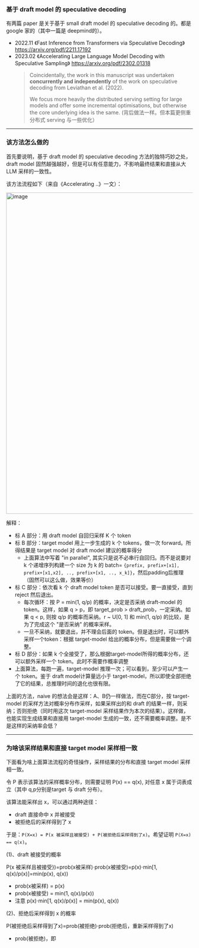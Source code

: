### 基于 draft model 的 speculative decoding 

有两篇 paper 是关于基于 small draft model 的 speculative decoding 的。都是 google 家的（其中一篇是 deepmind的）。 

- 2022.11 《Fast Inference from Transformers via Speculative Decoding》  https://arxiv.org/pdf/2211.17192
- 2023.02 《Accelerating Large Language Model Decoding with Speculative Sampling》 https://arxiv.org/pdf/2302.01318
  > Coincidentally, the work in this manuscript was undertaken **concurrently and independently** of the work on speculative decoding from Leviathan et al. (2022).
  >
  > We focus more heavily the distributed serving setting for large models and offer some incremental optimisations, but otherwise the core underlying idea is the same. (背后做法一样。但本篇更侧重分布式 serving 与一些优化）

----

### 该方法怎么做的

首先要说明，基于 draft model 的 speculative decoding 方法的独特巧妙之处，draft model 固然越强越好，但是可以有任意能力，不影响最终结果和直接从大LLM 采样的一致性。

该方法流程如下（来自《Accelerating ..》一文）：

<img width="1228" height="868" alt="image" src="https://github.com/user-attachments/assets/478c0d79-f438-4650-8a5d-076778e8c45e" />

解释：
- 标 A 部分：用 draft model 自回归采样 K 个 token
- 标 B 部分：target model 用上一步生成的 k 个 tokens，做一次 forward。所得结果是 target model 对 draft model 建议的概率得分
  - 上面算法中写着 "in parallel", 其实只是说不必串行自回归。而不是说要对 k 个递增序列构建一个 size 为 k 的 batch= `{prefix, prefix+[x1], prefix+[x1,x2], .., prefix+[x1, .., x_k]}`，然后padding后推理（固然可以这么做，效果等价）
- 标 C 部分：依次看 k 个 draft model token 是否可以接受。要一直接受，直到 reject 然后退出。
  - 每次循环：按 P = min(1, q/p) 的概率，决定是否采纳 draft-model 的 token。这样，如果 q > p，即 target_prob > draft_prob，一定采纳。如果 q < p, 则按 q/p 的概率而采纳。r ~ U[0, 1] 和 min(1, q/p) 的比较，是为了完成这个 "是否采纳" 的概率采样。
  - 一旦不采纳，就要退出，并不理会后面的 token。但是退出时，可以额外采样一个token：根据 target-model 给出的概率分布，但是需要做一个调整。
- 标 D 部分：如果 k 个全接受了，那么根据target-model所得的概率分布，还可以额外采样一个 token。此时不需要作概率调整
- 上面算法，每跑一遍，target-model 推理一次；可以看到，至少可以产生一个 token。鉴于 draft model计算量远小于 target-model，所以即使全部拒绝了它的结果，总推理时间的退化也很有限。
 
上面的方法，naive 的想法会是这样：A、B仍一样做法，而在C部分，按 target-model 的采样方法对概率分布作采样，如果采样出的和 draft 的结果一样，则采纳；否则拒绝（同时用这次 target-model 采样结果作为本次的结果）。这样做，也能实现生成结果和直接用 target-model 生成的一致，还不需要概率调整。是不是这样的采纳率会低？

---

### 为啥该采样结果和直接 target model 采样相一致

下面看为啥上面算法流程的奇怪操作，采样结果的分布和直接 target model 采样相一致。

令 P 表示该算法的采样概率分布，则需要证明 P(x) == q(x), 对任意 x 属于词表成立（其中 q,p分别是target 与 draft 分布）。

该算法能采样出 x，可以通过两种途径：
- draft 直接命中 x 并被接受
- 被拒绝后的采样得到了 x 

于是：`P(X=x) = P(x 被采样且被接受) + P(被拒绝后采样得到了x)`。希望证明 `P(X=x) == q(x)`。

(1)、draft 被接受的概率

P(x 被采样且被接受})=prob(x被采样)⋅prob(x被接受)=p(x)⋅min[1, q(x)/p(x)]=min(p(x), q(x))
- prob(x被采样) = p(x)
- prob(x被接受) = min(1, q(x)/p(x))
- 注意 p(x)⋅min[1, q(x)/p(x)] = min(p(x), q(x))

(2)、拒绝后采样得到 x 的概率

P(被拒绝后采样得到了x)=prob(被拒绝)⋅prob(拒绝后，重新采样得到了x)
- prob(被拒绝)，即

